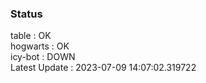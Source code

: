 ### Status


table : OK  
hogwarts : OK  
icy-bot : DOWN  
Latest Update : 2023-07-09 14:07:02.319722
